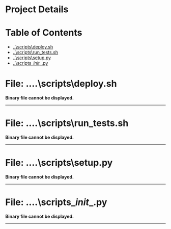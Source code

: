 # Project Details

# Table of Contents
- [..\scripts\deploy.sh](#-scripts-deploysh)
- [..\scripts\run_tests.sh](#-scripts-run_testssh)
- [..\scripts\setup.py](#-scripts-setuppy)
- [..\scripts\__init__.py](#-scripts-__init__py)


# File: ..\..\scripts\deploy.sh

**Binary file cannot be displayed.**

---

# File: ..\..\scripts\run_tests.sh

**Binary file cannot be displayed.**

---

# File: ..\..\scripts\setup.py

**Binary file cannot be displayed.**

---

# File: ..\..\scripts\__init__.py

**Binary file cannot be displayed.**

---

